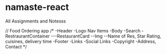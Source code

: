 # namaste-react
All Assignments and Notesss


// Food Ordering app
/* 
-Header
    -Logo
    Nav Items
-Body
    -Search
    -RestraurantContainer
    ---RestaurantCard
        --Img
        --Name of Res, Star Rating, cuisines, delivery time
-Footer
    -Links
    -Social Links
    -Copyright
    -Address, Contact
 */